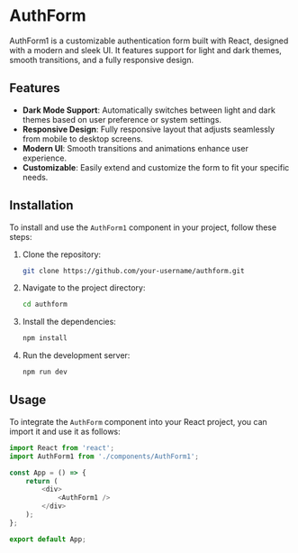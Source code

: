 # AuthForm

AuthForm1 is a customizable authentication form built with React, designed with a modern and sleek UI. It features support for light and dark themes, smooth transitions, and a fully responsive design.

## Features

- **Dark Mode Support**: Automatically switches between light and dark themes based on user preference or system settings.
- **Responsive Design**: Fully responsive layout that adjusts seamlessly from mobile to desktop screens.
- **Modern UI**: Smooth transitions and animations enhance user experience.
- **Customizable**: Easily extend and customize the form to fit your specific needs.

## Installation

To install and use the `AuthForm1` component in your project, follow these steps:

1. Clone the repository:

    ```bash
    git clone https://github.com/your-username/authform.git
    ```

2. Navigate to the project directory:

    ```bash
    cd authform
    ```

3. Install the dependencies:

    ```bash
    npm install
    ```

4. Run the development server:

    ```bash
    npm run dev
    ```

## Usage

To integrate the `AuthForm` component into your React project, you can import it and use it as follows:

```javascript
import React from 'react';
import AuthForm1 from './components/AuthForm1';

const App = () => {
    return (
        <div>
            <AuthForm1 /> 
        </div>
    );
};

export default App;
